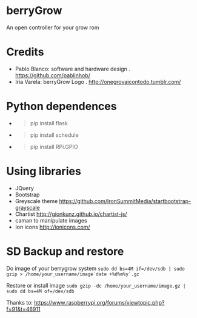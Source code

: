 berryGrow
===============
An open controller for your grow rom

# Credits #
* Pablo Blanco: software and hardware design . https://github.com/pablinhob/
* Iria Varela: berryGrow Logo . http://onegrovaicontodo.tumblr.com/

# Python dependences #
* >pip install flask
* >pip install schedule
* >pip install RPi.GPIO

# Using libraries #
* JQuery
* Bootstrap 
* Greyscale theme https://github.com/IronSummitMedia/startbootstrap-grayscale
* Chartist http://gionkunz.github.io/chartist-js/
* caman to manipulate images
* Ion icons http://ionicons.com/

# SD Backup and restore #
Do image of your berrygrow system
``` sudo dd bs=4M if=/dev/sdb | sudo gzip > /home/your_username/image`date +%d%m%y`.gz ```

Restore or install image 
``` sudo gzip -dc /home/your_username/image.gz | sudo dd bs=4M of=/dev/sdb ```

Thanks to: https://www.raspberrypi.org/forums/viewtopic.php?f=91&t=46911
